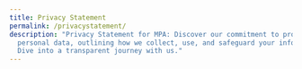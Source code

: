 ```yaml
---
title: Privacy Statement
permalink: /privacystatement/
description: "Privacy Statement for MPA: Discover our commitment to protect your
  personal data, outlining how we collect, use, and safeguard your information.
  Dive into a transparent journey with us."
---
```

